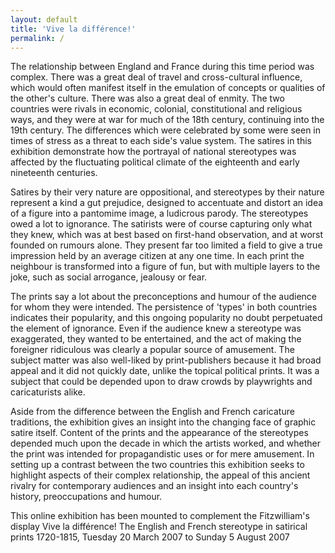 ```yaml
---
layout: default
title: 'Vive la différence!'
permalink: /
---
```

The relationship between England and France during this time period was complex. There was a great deal of travel and cross-cultural influence, which would often manifest itself in the emulation of concepts or qualities of the other's culture. There was also a great deal of enmity. The two countries were rivals in economic, colonial, constitutional and religious ways, and they were at war for much of the 18th century, continuing into the 19th century. The differences which were celebrated by some were seen in times of stress as a threat to each side's value system. The satires in this exhibition demonstrate how the portrayal of national stereotypes was affected by the fluctuating political climate of the eighteenth and early nineteenth centuries.

Satires by their very nature are oppositional, and stereotypes by their nature represent a kind a gut prejudice, designed to accentuate and distort an idea of a figure into a pantomime image, a ludicrous parody. The stereotypes owed a lot to ignorance. The satirists were of course capturing only what they knew, which was at best based on first-hand observation, and at worst founded on rumours alone. They present far too limited a field to give a true impression held by an average citizen at any one time. In each print the neighbour is transformed into a figure of fun, but with multiple layers to the joke, such as social arrogance, jealousy or fear.

The prints say a lot about the preconceptions and humour of the audience for whom they were intended. The persistence of 'types' in both countries indicates their popularity, and this ongoing popularity no doubt perpetuated the element of ignorance. Even if the audience knew a stereotype was exaggerated, they wanted to be entertained, and the act of making the foreigner ridiculous was clearly a popular source of amusement. The subject matter was also well-liked by print-publishers because it had broad appeal and it did not quickly date, unlike the topical political prints. It was a subject that could be depended upon to draw crowds by playwrights and caricaturists alike.

Aside from the difference between the English and French caricature traditions, the exhibition gives an insight into the changing face of graphic satire itself. Content of the prints and the appearance of the stereotypes depended much upon the decade in which the artists worked, and whether the print was intended for propagandistic uses or for mere amusement. In setting up a contrast between the two countries this exhibition seeks to highlight aspects of their complex relationship, the appeal of this ancient rivalry for contemporary audiences and an insight into each country's history, preoccupations and humour.

This online exhibition has been mounted to complement the Fitzwilliam's display Vive la différence! The English and French stereotype in satirical prints 1720-1815, Tuesday 20 March 2007 to Sunday 5 August 2007
